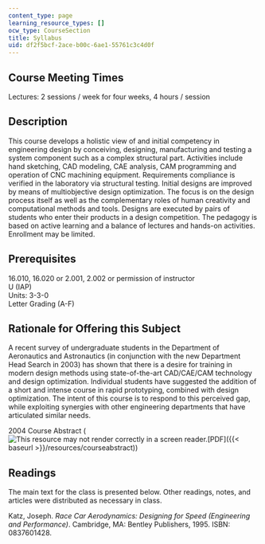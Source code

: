 ```yaml
---
content_type: page
learning_resource_types: []
ocw_type: CourseSection
title: Syllabus
uid: df2f5bcf-2ace-b00c-6ae1-55761c3c4d0f
---
```


Course Meeting Times
--------------------

Lectures: 2 sessions / week for four weeks, 4 hours / session

Description
-----------

This course develops a holistic view of and initial competency in engineering design by conceiving, designing, manufacturing and testing a system component such as a complex structural part. Activities include hand sketching, CAD modeling, CAE analysis, CAM programming and operation of CNC machining equipment. Requirements compliance is verified in the laboratory via structural testing. Initial designs are improved by means of multiobjective design optimization. The focus is on the design process itself as well as the complementary roles of human creativity and computational methods and tools. Designs are executed by pairs of students who enter their products in a design competition. The pedagogy is based on active learning and a balance of lectures and hands-on activities. Enrollment may be limited.

Prerequisites
-------------

16.010, 16.020 or 2.001, 2.002 or permission of instructor  
U (IAP)  
Units: 3-3-0  
Letter Grading (A-F)

Rationale for Offering this Subject
-----------------------------------

A recent survey of undergraduate students in the Department of Aeronautics and Astronautics (in conjunction with the new Department Head Search in 2003) has shown that there is a desire for training in modern design methods using state-of-the-art CAD/CAE/CAM technology and design optimization. Individual students have suggested the addition of a short and intense course in rapid prototyping, combined with design optimization. The intent of this course is to respond to this perceived gap, while exploiting synergies with other engineering departments that have articulated similar needs.

2004 Course Abstract (![This resource may not render correctly in a screen reader.](/images/inacessible.gif)[PDF]({{< baseurl >}}/resources/courseabstract))

Readings
--------

The main text for the class is presented below. Other readings, notes, and articles were distributed as necessary in class.

Katz, Joseph. _Race Car Aerodynamics: Designing for Speed (Engineering and Performance)_. Cambridge, MA: Bentley Publishers, 1995. ISBN: 0837601428.